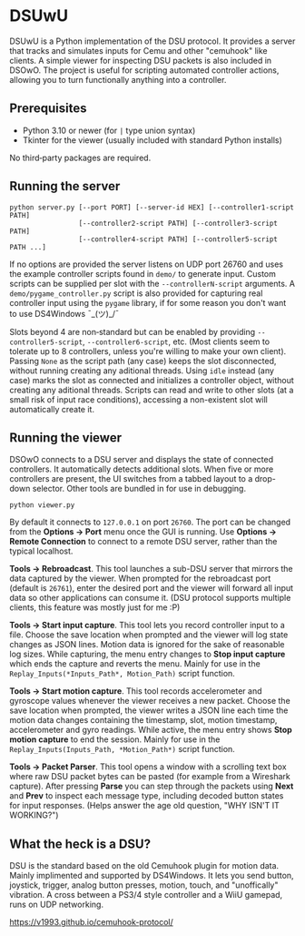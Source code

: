 # DSUwU

DSUwU is a Python implementation of the DSU protocol. It provides a server that tracks and simulates inputs for Cemu and other "cemuhook" like clients. A simple viewer for
inspecting DSU packets is also included in DSOwO. The project is useful for scripting automated controller actions, allowing you to turn functionally anything into a controller.

## Prerequisites

- Python 3.10 or newer (for `|` type union syntax)
- Tkinter for the viewer (usually included with standard Python installs)

No third‑party packages are required.

## Running the server

```
python server.py [--port PORT] [--server-id HEX] [--controller1-script PATH]
                 [--controller2-script PATH] [--controller3-script PATH]
                 [--controller4-script PATH] [--controller5-script PATH ...]
```

If no options are provided the server listens on UDP port 26760 and uses the
example controller scripts found in `demo/` to generate input. Custom scripts
can be supplied per slot with the `--controllerN-script` arguments. A
`demo/pygame_controller.py` script is also provided for capturing real controller
input using the `pygame` library, if for some reason you don't want to use DS4Windows ¯\_(ツ)_/¯

Slots beyond 4 are non‑standard but can be enabled by providing `--controller5-script`,
`--controller6-script`, etc. (Most clients seem to tolerate up to 8 controllers, unless you're willing to make your own client). Passing `None` as the script path (any case) keeps the slot disconnected, without running
creating any aditional threads. Using `idle` instead (any case) marks the slot as connected and initializes a controller object, without
creating any aditional threads. Scripts can read and write to other slots (at a small risk of input race conditions), accessing a non-existent slot will automatically create it.

## Running the viewer

DSOwO connects to a DSU server and displays the state of connected
controllers. It automatically detects additional slots. When five or
more controllers are present, the UI switches from a tabbed layout to a
drop-down selector. Other tools are bundled in for use in debugging.

```
python viewer.py
```

By default it connects to `127.0.0.1` on port `26760`. The port can be changed
from the **Options → Port** menu once the GUI is running. Use **Options →
Remote Connection** to connect to a remote DSU server, rather than the typical localhost.

**Tools → Rebroadcast**. This tool launches a sub-DSU server that mirrors the
data captured by the viewer. When prompted for the rebroadcast port (default is
`26761`), enter the desired port and the viewer will forward all input data
so other applications can consume it. (DSU protocol supports multiple clients, this feature was mostly just for me :P)

**Tools → Start input capture**. This tool lets you record controller input to a file.
Choose the save location when prompted and the viewer will log state changes as
JSON lines. Motion data is ignored for the sake of reasonable log sizes. While capturing, the menu entry changes to **Stop
input capture** which ends the capture and reverts the menu. Mainly for use in the `Replay_Inputs(*Inputs_Path*, Motion_Path)` script function.

**Tools → Start motion capture**. This tool records accelerometer and gyroscope values
whenever the viewer receives a new packet. Choose the save location when prompted, the
viewer writes a JSON line each time the motion data changes containing the
timestamp, slot, motion timestamp, accelerometer and gyro readings. While
active, the menu entry shows **Stop motion capture** to end the session. Mainly for use in the `Replay_Inputs(Inputs_Path, *Motion_Path*)` script function.

**Tools → Packet Parser**. This tool opens a window with a scrolling text box where raw
DSU packet bytes can be pasted (for example from a Wireshark capture). After
pressing **Parse** you can step through the packets using **Next** and
**Prev** to inspect each message type, including decoded button states for
input responses. (Helps answer the age old question, "WHY ISN'T IT WORKING?")

## What the heck is a DSU?

DSU is the standard based on the old Cemuhook plugin for motion data. Mainly implimented and supported by DS4Windows. It lets you send button, joystick, trigger, analog button presses, motion, touch, and "unoffically" vibration. A cross between a PS3/4 style controller and a WiiU gamepad, runs on UDP networking.

https://v1993.github.io/cemuhook-protocol/
